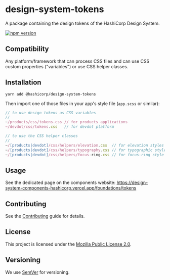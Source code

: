 # design-system-tokens

A package containing the design tokens of the HashiCorp Design System.

[![npm version](https://badge.fury.io/js/%40hashicorp%2Fdesign-system-tokens.svg)](https://badge.fury.io/js/%40hashicorp%2Fdesign-system-tokens)

## Compatibility

Any platform/framework that can process CSS files and can use CSS custom properties ("variables") or use CSS helper classes.

## Installation

```
yarn add @hashicorp/design-system-tokens
```

Then import one of those files in your app's style file (`app.scss` or similar):

```js
// to use design tokens as CSS variables
//
~/products/css/tokens.css // for products applications
~/devdot/css/tokens.css   // for devdot platform

// to use the CSS helper classes
//
~/[products|devdot]/css/helpers/elevation.css  // for elevation styles
~/[products|devdot]/css/helpers/typography.css // for typographic styles
~/[products|devdot]/css/helpers/focus-ring.css // for focus-ring style
```

## Usage

See the dedicated page on the components website: https://design-system-components-hashicorp.vercel.app/foundations/tokens

## Contributing

See the [Contributing](CONTRIBUTING.md) guide for details.

## License

This project is licensed under the [Mozilla Public License 2.0](LICENSE.md).

## Versioning

We use [SemVer](http://semver.org/) for versioning.
